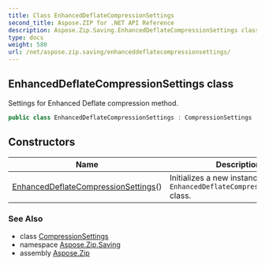 ```yaml
---
title: Class EnhancedDeflateCompressionSettings
second_title: Aspose.ZIP for .NET API Reference
description: Aspose.Zip.Saving.EnhancedDeflateCompressionSettings class. Settings for Enhanced Deflate compression method
type: docs
weight: 580
url: /net/aspose.zip.saving/enhanceddeflatecompressionsettings/
---
```

## EnhancedDeflateCompressionSettings class

Settings for Enhanced Deflate compression method.

```csharp
public class EnhancedDeflateCompressionSettings : CompressionSettings
```

## Constructors

| Name | Description |
| --- | --- |
| [EnhancedDeflateCompressionSettings](enhanceddeflatecompressionsettings/)() | Initializes a new instance of the `EnhancedDeflateCompressionSettings` class. |

### See Also

* class [CompressionSettings](../compressionsettings/)
* namespace [Aspose.Zip.Saving](../../aspose.zip.saving/)
* assembly [Aspose.Zip](../../)


